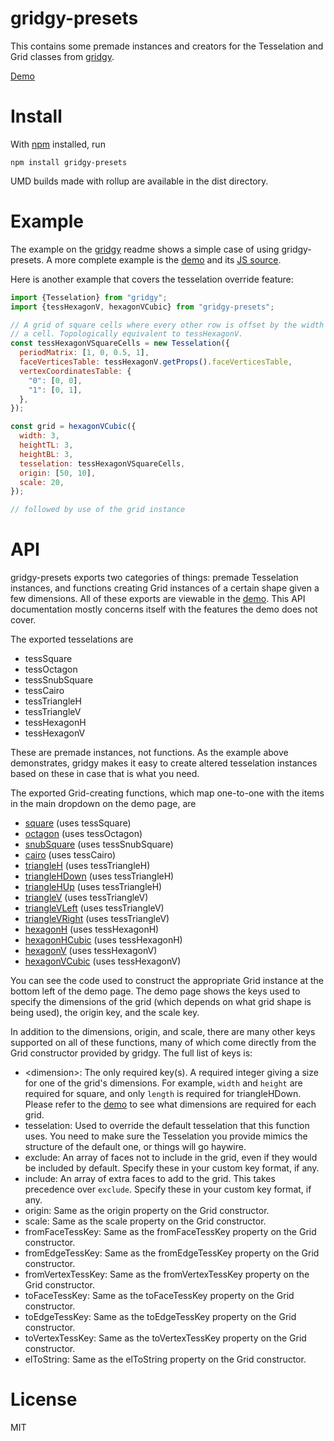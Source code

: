 # gridgy-presets

This contains some premade instances and creators for the Tesselation and Grid
classes from [gridgy](https://github.com/MellowMelon/gridgy).

[Demo](https://mellowmelon.github.io/gridgy-presets/index.html)

# Install

With [npm](http://npmjs.org) installed, run

```
npm install gridgy-presets
```

UMD builds made with rollup are available in the dist directory.

# Example

The example on the [gridgy](https://github.com/MellowMelon/gridgy) readme
shows a simple case of using gridgy-presets. A more complete example is the
[demo](https://mellowmelon.github.io/gridgy-presets/index.html) and its
[JS source](https://github.com/MellowMelon/gridgy-presets/blob/master/demo/demo.js).

Here is another example that covers the tesselation override feature:
``` js
import {Tesselation} from "gridgy";
import {tessHexagonV, hexagonVCubic} from "gridgy-presets";

// A grid of square cells where every other row is offset by the width of half
// a cell. Topologically equivalent to tessHexagonV.
const tessHexagonVSquareCells = new Tesselation({
  periodMatrix: [1, 0, 0.5, 1],
  faceVerticesTable: tessHexagonV.getProps().faceVerticesTable,
  vertexCoordinatesTable: {
    "0": [0, 0],
    "1": [0, 1],
  },
});

const grid = hexagonVCubic({
  width: 3,
  heightTL: 3,
  heightBL: 3,
  tesselation: tessHexagonVSquareCells,
  origin: [50, 10],
  scale: 20,
});

// followed by use of the grid instance
```

# API

gridgy-presets exports two categories of things: premade Tesselation instances,
and functions creating Grid instances of a certain shape given a few
dimensions. All of these exports are viewable in the
[demo](https://mellowmelon.github.io/gridgy-presets/index.html). This API
documentation mostly concerns itself with the features the demo does not cover.

The exported tesselations are
- tessSquare
- tessOctagon
- tessSnubSquare
- tessCairo
- tessTriangleH
- tessTriangleV
- tessHexagonH
- tessHexagonV

These are premade instances, not functions. As the example above demonstrates,
gridgy makes it easy to create altered tesselation instances based on these in
case that is what you need.

The exported Grid-creating functions, which map one-to-one with the items in
the main dropdown on the demo page, are
- [square](https://mellowmelon.github.io/gridgy-presets/index.html#g:square) (uses tessSquare)
- [octagon](https://mellowmelon.github.io/gridgy-presets/index.html#g:octagon) (uses tessOctagon)
- [snubSquare](https://mellowmelon.github.io/gridgy-presets/index.html#g:snubsquare) (uses tessSnubSquare)
- [cairo](https://mellowmelon.github.io/gridgy-presets/index.html#g:cairo) (uses tessCairo)
- [triangleH](https://mellowmelon.github.io/gridgy-presets/index.html#g:triangleh) (uses tessTriangleH)
- [triangleHDown](https://mellowmelon.github.io/gridgy-presets/index.html#g:trianglehdown) (uses tessTriangleH)
- [triangleHUp](https://mellowmelon.github.io/gridgy-presets/index.html#g:trianglehup) (uses tessTriangleH)
- [triangleV](https://mellowmelon.github.io/gridgy-presets/index.html#g:trianglev) (uses tessTriangleV)
- [triangleVLeft](https://mellowmelon.github.io/gridgy-presets/index.html#g:trianglevleft) (uses tessTriangleV)
- [triangleVRight](https://mellowmelon.github.io/gridgy-presets/index.html#g:trianglevright) (uses tessTriangleV)
- [hexagonH](https://mellowmelon.github.io/gridgy-presets/index.html#g:hexagonh) (uses tessHexagonH)
- [hexagonHCubic](https://mellowmelon.github.io/gridgy-presets/index.html#g:hexagonhcubic) (uses tessHexagonH)
- [hexagonV](https://mellowmelon.github.io/gridgy-presets/index.html#g:hexagonv) (uses tessHexagonV)
- [hexagonVCubic](https://mellowmelon.github.io/gridgy-presets/index.html#g:hexagonvcubic) (uses tessHexagonV)

You can see the code used to construct the appropriate Grid instance at the
bottom left of the demo page. The demo page shows the keys used to specify the
dimensions of the grid (which depends on what grid shape is being used), the
origin key, and the scale key.

In addition to the dimensions, origin, and scale, there are many other keys
supported on all of these functions, many of which come directly from the Grid
constructor provided by gridgy. The full list of keys is:
- \<dimension\>: The only required key(s). A required integer giving a size for
  one of the grid's dimensions. For example, `width` and `height` are required
  for square, and only `length` is required for triangleHDown. Please refer to
  the [demo](https://mellowmelon.github.io/gridgy-presets/index.html) to see
  what dimensions are required for each grid.
- tesselation: Used to override the default tesselation that this
  function uses. You need to make sure the Tesselation you provide mimics the
  structure of the default one, or things will go haywire.
- exclude: An array of faces not to include in the grid, even if they would be
  included by default. Specify these in your custom key format, if any.
- include: An array of extra faces to add to the grid. This takes precedence
  over `exclude`. Specify these in your custom key format, if any.
- origin: Same as the origin property on the Grid constructor.
- scale: Same as the scale property on the Grid constructor.
- fromFaceTessKey: Same as the fromFaceTessKey property on the Grid
  constructor.
- fromEdgeTessKey: Same as the fromEdgeTessKey property on the Grid
  constructor.
- fromVertexTessKey: Same as the fromVertexTessKey property on the Grid
  constructor.
- toFaceTessKey: Same as the toFaceTessKey property on the Grid constructor.
- toEdgeTessKey: Same as the toEdgeTessKey property on the Grid constructor.
- toVertexTessKey: Same as the toVertexTessKey property on the Grid constructor.
- elToString: Same as the elToString property on the Grid constructor.

# License

MIT
